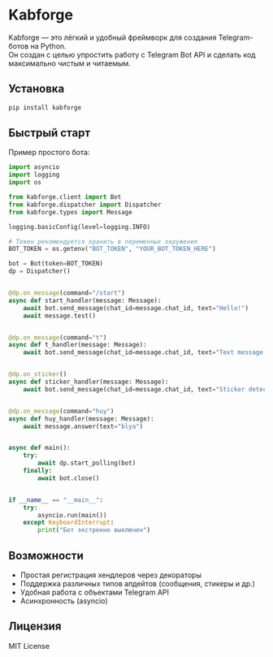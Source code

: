 # Kabforge

Kabforge — это лёгкий и удобный фреймворк для создания Telegram-ботов на Python.  
Он создан с целью упростить работу с Telegram Bot API и сделать код максимально чистым и читаемым.

## Установка

```bash
pip install kabforge
```

## Быстрый старт

Пример простого бота:

```python
import asyncio
import logging
import os

from kabforge.client import Bot
from kabforge.dispatcher import Dispatcher
from kabforge.types import Message

logging.basicConfig(level=logging.INFO)

# Токен рекомендуется хранить в переменных окружения
BOT_TOKEN = os.getenv("BOT_TOKEN", "YOUR_BOT_TOKEN_HERE")

bot = Bot(token=BOT_TOKEN)
dp = Dispatcher()


@dp.on_message(command="/start")
async def start_handler(message: Message):
    await bot.send_message(chat_id=message.chat_id, text="Hello!")
    await message.test()


@dp.on_message(command="t")
async def t_handler(message: Message):
    await bot.send_message(chat_id=message.chat_id, text="Text message detected!")


@dp.on_sticker()
async def sticker_handler(message: Message):
    await bot.send_message(chat_id=message.chat_id, text="Sticker detected!")


@dp.on_message(command="huy")
async def huy_handler(message: Message):
    await message.answer(text="blya")


async def main():
    try:
        await dp.start_polling(bot)
    finally:
        await bot.close()


if __name__ == "__main__":
    try:
        asyncio.run(main())
    except KeyboardInterrupt:
        print("Бот экстренно выключен")
```

## Возможности

- Простая регистрация хендлеров через декораторы
- Поддержка различных типов апдейтов (сообщения, стикеры и др.)
- Удобная работа с объектами Telegram API
- Асинхронность (asyncio)

## Лицензия

MIT License
